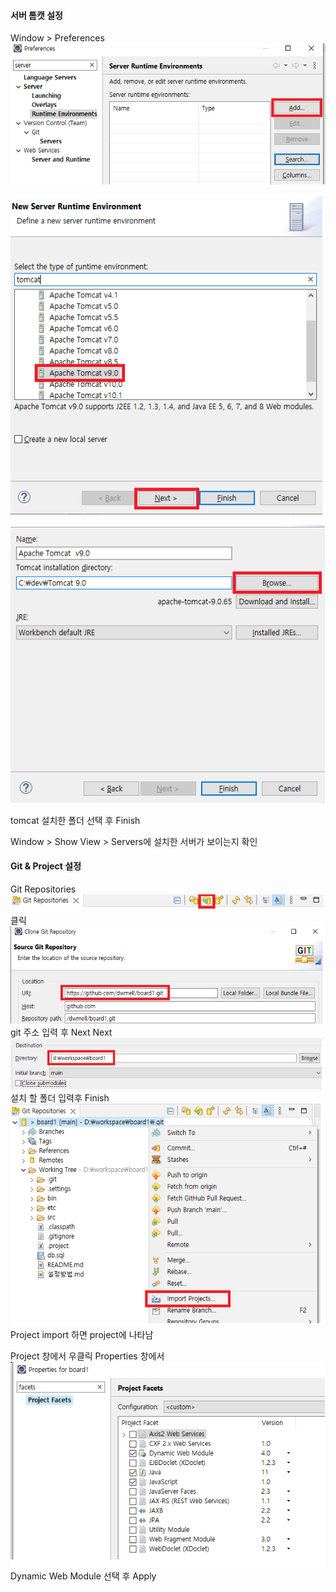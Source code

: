 #### 서버 톰캣 설정  
Window > Preferences  
![t1](./etc/t1.png)  
   
![t2](./etc/t2.png) 

![t3](./etc/t3.png) 

tomcat 설치한 폴더 선택 후 Finish  

Window > Show View > Servers에 설치한 서버가 보이는지 확인

#### Git & Project 설정 
Git Repositories
![g1](./etc/g1.png)  
클릭  
![g2](./etc/g2.png)   
git 주소 입력 후 Next Next  
![g2](./etc/g3.png)   
설치 할 폴더 입력후 Finish
![g2](./etc/g4.png)  
Project import 하면 project에 나타남  


Project 창에서 우클릭 Properties 창에서  
![g2](./etc/g5.png)  
Dynamic Web Module 선택 후 Apply


